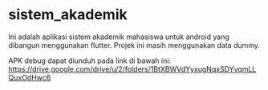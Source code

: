# sistem_akademik

Ini adalah aplikasi sistem akademik mahasiswa untuk android yang dibangun menggunakan flutter.
Projek ini masih menggunakan data dummy.

APK debug dapat diunduh pada link di bawah ini:
https://drive.google.com/drive/u/2/folders/1BtXBWVdYyxugNqxSDYvqmLLQuxOdHwc6




